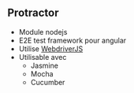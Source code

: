 ##  Protractor

* Module nodejs
* E2E test framework pour angular
* Utilise [WebdriverJS](https://code.google.com/p/selenium/wiki/WebDriverJs)
* Utilisable avec 
	* Jasmine
	* Mocha
	* Cucumber
